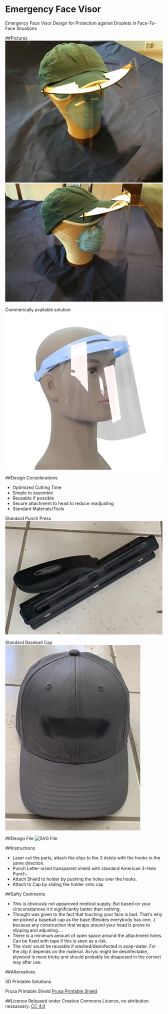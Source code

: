 # Emergency Face Visor
 Emergency Face Visor Design for Protection against Droplets in Face-To-Face Situations

##Pictures
![Image 1](/DOCU/pic1.jpg)
![Image 2](/DOCU/pic2.jpg)

Commerically available solution
![Image 3](/DOCU/template.jpg)

##Design Considerations
- Optimized Cutting Time
- Simple to assemble
- Reusable if possible
- Secure attachment to head to reduce readjusting
- Standard Materials/Tools

Standard Punch Press
![Image 3](/DOCU/punch.jpg)

Standard Baseball Cap
![Image 3](/DOCU/cap.jpg)


##Design File
![SVG File](/visor_clipon_complete_v2.svg)

##Instructions
- Laser cut the parts, attach the clips to the 3 dslots with the hooks in the same direction.
- Punch Letter-sized transparent shield with standard American 3-Hole Punch.
- Attach Shield to holder by pushing the holes over the hooks.
- Attach to Cap by sliding the holder onto cap

##Safty Comments
- This is obviously not apparoved medical supply. But based on your cirscumstances it it significantly better then nothing.
- Thought was given to the fact that touching your face is bad. That's why we picked a baseball cap as the base (Besides everybody has one...) because any construction that wraps around your head is prone to slipping and adjusting....
- There is a minimum amount of open space around the attachment holes. Can be fixed with tape if this is seen as a risk.
- The visor sould be reusable if washed/desinfected in soap-water. For the clip it depends on the material. Acryic might be desinfectable, plywood is more tricky and should probably be disaposed in the correct way after use.

##Alternatives

3D Printable Solutions

Prusa Printable Shield
[Prusa Printable Shield](https://www.prusaprinters.org/prints/25857-prusa-protective-face-shield-rc2?fbclid=IwAR09kaNTC28TPet6-zJQwPoMIv1Yob-L-BAHOmYe-wrqgnOn5zIsohTxGzE)

##Licence
Released under Creative Commons Licence, no attribution nessassary.
[CC 4.0](http://creativecommons.org/licenses/by/4.0/)